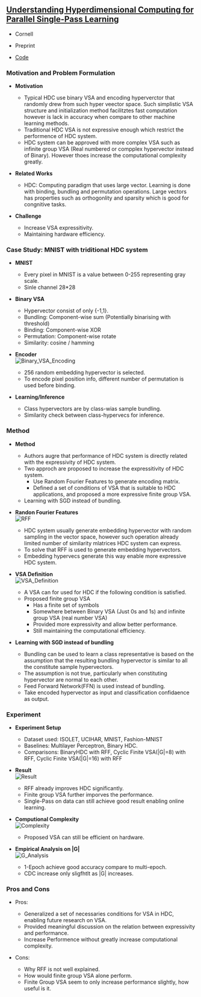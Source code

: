 ## [Understanding Hyperdimensional Computing for Parallel Single-Pass Learning](https://arxiv.org/abs/2202.04805)

* Cornell

* Preprint

* [Code](https://github.com/Cornell-RelaxML/Hyperdimensional-Computing)

### Motivation and Problem Formulation

* **Motivation**
  * Typical HDC use binary VSA and encoding hyperverctor that randomly drew from such hyper veector space. Such simplistic VSA structure and initialization method facilitztes fast computation however is lack in accuracy when compare to other machine learning methods.
  * Traditional HDC VSA is not expressive enough which restrict the performence of HDC system.
  * HDC system can be approved with more complex VSA such as infinite group VSA (Real numbered or compplex hypervector instead of Binary). However thoes increase the computational complexity greatly.
  
* **Related Works**
  * HDC: Computing paradigm that uses large vector. Learning is done with binding, bundling and permutation operations. Large vectors has properties such as orthogonlity and sparsity which is good for congnitive tasks.

* **Challenge**
  * Increase VSA expressitivity.
  * Maintaining hardware efficiency.


### Case Study: MNIST with triditional HDC system
* **MNIST**
  * Every pixel in MNIST is a value between 0-255 representing gray scale.
  * Sinle channel 28*28

* **Binary VSA**
  * Hypervector consist of only {-1,1}.
  * Bundling: Component-wise sum (Potentially binarising with threshold)
  * Binding: Component-wise XOR
  * Permutation: Component-wise rotate
  * Similarity: cosine / hamming

* **Encoder** \
  ![Binary_VSA_Encoding](./Binary_VSA_Encoding.PNG)
  * 256 random embedding hypervector is selected.
  * To encode pixel position info, different number of permutation is used before binding.

* **Learning/Inference**
  * Class hypervectors are by class-wias sample bundling.
  * Similarity check between class-hypervecs for inference.

### Method
* **Method**
  * Authors augre that performance of HDC system is directly related with the expressivity of HDC system.
  * Two approch are proposed to increase the expressitivity of HDC system.
    * Use Random Fourier Features to generate encoding matrix.
    * Defined a set of conditions of VSA that is suitable to HDC applications, and proposed a more expressive finite group VSA.
  * Learning with SGD instead of bundling.

* **Randon Fourier Features** \
  ![RFF](./RFF.PNG)
  * HDC system usually generate embedding hypervector with random sampling in the vector space, however such operation already limited number of similarity mlatrices HDC system can express.
  * To solve that RFF is used to generate embedding hypervectors.
  * Embedding hypervecs generate this way enable more expressive HDC system.

* **VSA Definition** \
  ![VSA_Definition](./VSA_Definition.PNG)
  * A VSA can for used for HDC if the following condition is satisfied.
  * Proposed finite group VSA
    * Has a finite set of symbols
    * Somewhere between Binary VSA (Just 0s and 1s) and infinite group VSA (real number VSA)
    * Provided more expressivity and allow better performance.
    * Still maintaining the computational efficiency.

* **Learning with SGD instead of bundling**
  * Bundling can be used to learn a class representative is based on the assumption that the resulting bundling hypervector is similar to all the constitute sample hypervectors.
  * The assumption is not true, particularly when constituting hypervector are normal to each other.
  * Feed Forward Network(FFN) is used instead of bundling.
  * Take encoded hypervector as input and classification confidaence as output.




### Experiment

* **Experiment Setup**
  * Dataset used: ISOLET, UCIHAR, MNIST, Fashion-MNIST
  * Baselines: Multilayer Perceptron, Binary HDC.
  * Comparisons: BinaryHDC with RFF, Cyclic Finite VSA(|G|=8) with RFF, Cyclic Finite VSA(|G|=16) with RFF

* **Result** \
  ![Result](./Result.PNG)
  * RFF already improves HDC significantly.
  * Finite group VSA further imporves the performance.
  * Single-Pass on data can still achieve good result enabling online learning.

* **Computional Complexity** \
  ![Complexity](./Complexity.PNG)
  * Proposed VSA can still be efficient on hardware.

* **Empirical Analysis on |G|** \
  ![G_Analysis](./G_Analysis.PNG)
  * 1-Epoch achieve good accuracy compare to multi-epoch.
  * CDC increase only sligfhtlt as |G| increases.

### Pros and Cons

* Pros:
  * Generalized a set of necessaries conditions for VSA in HDC, enabling future research on VSA.
  * Provided meaningful discussion on the relation between expressivity and performance.
  * Increase Performence without greatly increase computational complexity.

* Cons:
  * Why RFF is not well explained.
  * How would finite group VSA alone perform.
  * Finite Group VSA seem to only increase performance slightly, how useful is it.





















